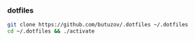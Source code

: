 ### dotfiles

```bash
git clone https://github.com/butuzov/.dotfiles ~/.dotfiles
cd ~/.dotfiles && ./activate
```